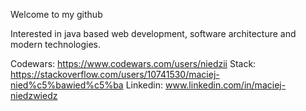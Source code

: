 Welcome to my github
 
Interested in java based web development, software architecture and modern technologies.

Codewars: https://www.codewars.com/users/niedzii
Stack: https://stackoverflow.com/users/10741530/maciej-nied%c5%bawied%c5%ba
Linkedin: www.linkedin.com/in/maciej-niedzwiedz

